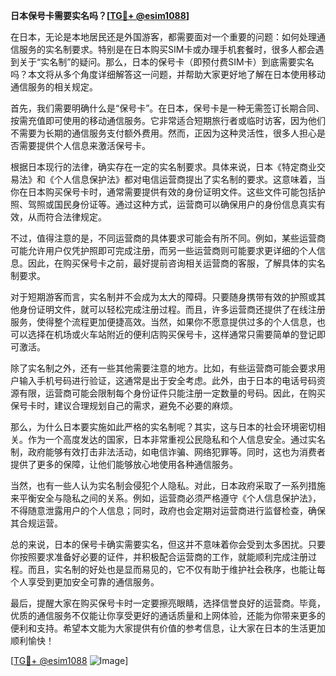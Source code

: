 **日本保号卡需要实名吗？[[TG💪+ @esim1088](https://t.me/s/esim1088)]**

在日本，无论是本地居民还是外国游客，都需要面对一个重要的问题：如何处理通信服务的实名制要求。特别是在日本购买SIM卡或办理手机套餐时，很多人都会遇到关于“实名制”的疑问。那么，日本的保号卡（即预付费SIM卡）到底需要实名吗？本文将从多个角度详细解答这一问题，并帮助大家更好地了解在日本使用移动通信服务的相关规定。

首先，我们需要明确什么是“保号卡”。在日本，保号卡是一种无需签订长期合同、按需充值即可使用的移动通信服务。它非常适合短期旅行者或临时访客，因为他们不需要为长期的通信服务支付额外费用。然而，正因为这种灵活性，很多人担心是否需要提供个人信息来激活保号卡。

根据日本现行的法律，确实存在一定的实名制要求。具体来说，日本《特定商业交易法》和《个人信息保护法》都对电信运营商提出了实名制的要求。这意味着，当你在日本购买保号卡时，通常需要提供有效的身份证明文件。这些文件可能包括护照、驾照或国民身份证等。通过这种方式，运营商可以确保用户的身份信息真实有效，从而符合法律规定。

不过，值得注意的是，不同运营商的具体要求可能会有所不同。例如，某些运营商可能允许用户仅凭护照即可完成注册，而另一些运营商则可能要求更详细的个人信息。因此，在购买保号卡之前，最好提前咨询相关运营商的客服，了解具体的实名制要求。

对于短期游客而言，实名制并不会成为太大的障碍。只要随身携带有效的护照或其他身份证明文件，就可以轻松完成注册过程。而且，许多运营商还提供了在线注册服务，使得整个流程更加便捷高效。当然，如果你不愿意提供过多的个人信息，也可以选择在机场或火车站附近的便利店购买保号卡，这样通常只需要简单的登记即可激活。

除了实名制之外，还有一些其他需要注意的地方。比如，有些运营商可能会要求用户输入手机号码进行验证，这通常是出于安全考虑。此外，由于日本的电话号码资源有限，运营商可能会限制每个身份证件只能注册一定数量的号码。因此，在购买保号卡时，建议合理规划自己的需求，避免不必要的麻烦。

那么，为什么日本要实施如此严格的实名制呢？其实，这与日本的社会环境密切相关。作为一个高度发达的国家，日本非常重视公民隐私和个人信息安全。通过实名制，政府能够有效打击非法活动，如电信诈骗、网络犯罪等。同时，这也为消费者提供了更多的保障，让他们能够放心地使用各种通信服务。

当然，也有一些人认为实名制会侵犯个人隐私。对此，日本政府采取了一系列措施来平衡安全与隐私之间的关系。例如，运营商必须严格遵守《个人信息保护法》，不得随意泄露用户的个人信息；同时，政府也会定期对运营商进行监督检查，确保其合规运营。

总的来说，日本的保号卡确实需要实名，但这并不意味着你会受到太多困扰。只要你按照要求准备好必要的证件，并积极配合运营商的工作，就能顺利完成注册过程。而且，实名制的好处也是显而易见的，它不仅有助于维护社会秩序，也能让每个人享受到更加安全可靠的通信服务。

最后，提醒大家在购买保号卡时一定要擦亮眼睛，选择信誉良好的运营商。毕竟，优质的通信服务不仅能让你享受更好的通话质量和上网体验，还能为你带来更多的便利和支持。希望本文能为大家提供有价值的参考信息，让大家在日本的生活更加顺利愉快！

[[TG💪+ @esim1088](https://t.me/s/esim1088) ![Image](https://i.postimg.cc/4NQfJmqS/Snipaste-2025-05-13-00-14-12.png)]